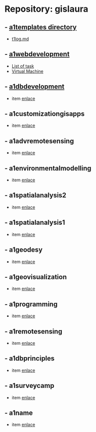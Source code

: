 # Repository: gislaura  

## - [a1templates directory](https://github.com/geolaurajaimes/gislaura/tree/main/a1templates)
   - [t1log.md](https://github.com/geolaurajaimes/gislaura/blob/main/a1templates/t1log.md)
## - [a1webdevelopment](https://github.com/geolaurajaimes/gislaura/tree/main/a1webdevelopment)
   - [List of task](https://github.com/geolaurajaimes/gislaura/blob/main/a1webdevelopment/readme.md)
   - [Virtual Machine](https://github.com/geolaurajaimes/gislaura/blob/main/a1webdevelopment/w01_virtualmachine.md)
## - [a1dbdevelopment](#)
   - item [enlace](URL)
## - a1customizationgisapps
   - item [enlace](URL)
## - a1advremotesensing
   - item [enlace](URL)
## - a1environmentalmodelling
   - item [enlace](URL)
## - a1spatialanalysis2
   - item [enlace](URL)
## - a1spatialanalysis1
   - item [enlace](URL)
## - a1geodesy
   - item [enlace](URL)
## - a1geovisualization
   - item [enlace](URL)
## - a1programming
   - item [enlace](URL)
## - a1remotesensing
   - item [enlace](URL)
## - a1dbprinciples
   - item [enlace](URL)
## - a1surveycamp
   - item [enlace](URL)
## - a1name
   - item [enlace](URL)
